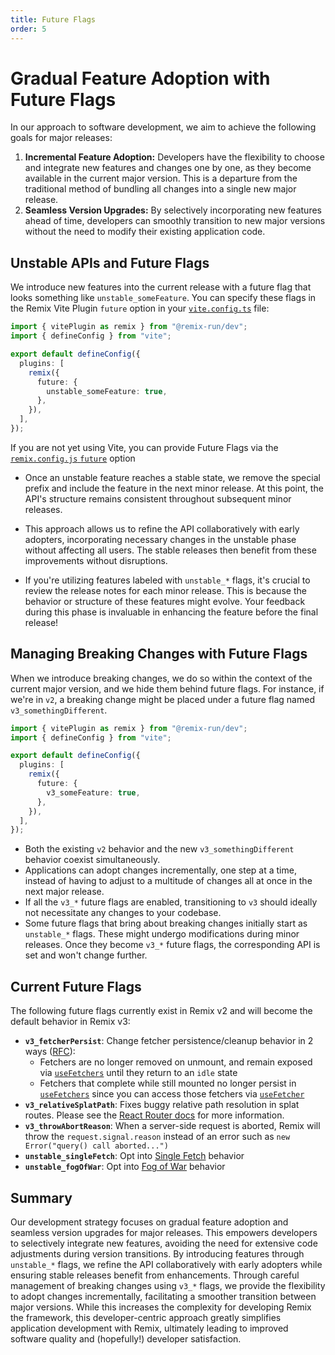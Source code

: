 ```yaml
---
title: Future Flags
order: 5
---
```


# Gradual Feature Adoption with Future Flags

In our approach to software development, we aim to achieve the following goals for major releases:

1. **Incremental Feature Adoption:** Developers have the flexibility to choose and integrate new features and changes one by one, as they become available in the current major version. This is a departure from the traditional method of bundling all changes into a single new major release.
2. **Seamless Version Upgrades:** By selectively incorporating new features ahead of time, developers can smoothly transition to new major versions without the need to modify their existing application code.

## Unstable APIs and Future Flags

We introduce new features into the current release with a future flag that looks something like `unstable_someFeature`. You can specify these flags in the Remix Vite Plugin `future` option in your [`vite.config.ts`][vite-config-future] file:

```ts filename=vite.config.ts lines=[7-9]
import { vitePlugin as remix } from "@remix-run/dev";
import { defineConfig } from "vite";

export default defineConfig({
  plugins: [
    remix({
      future: {
        unstable_someFeature: true,
      },
    }),
  ],
});
```

<docs-info>If you are not yet using Vite, you can provide Future Flags via the [`remix.config.js` `future`][remix-config-future] option</docs-info>

- Once an unstable feature reaches a stable state, we remove the special prefix and include the feature in the next minor release. At this point, the API's structure remains consistent throughout subsequent minor releases.

- This approach allows us to refine the API collaboratively with early adopters, incorporating necessary changes in the unstable phase without affecting all users. The stable releases then benefit from these improvements without disruptions.

- If you're utilizing features labeled with `unstable_*` flags, it's crucial to review the release notes for each minor release. This is because the behavior or structure of these features might evolve. Your feedback during this phase is invaluable in enhancing the feature before the final release!

## Managing Breaking Changes with Future Flags

When we introduce breaking changes, we do so within the context of the current major version, and we hide them behind future flags. For instance, if we're in `v2`, a breaking change might be placed under a future flag named `v3_somethingDifferent`.

```ts filename=vite.config.ts lines=[7-9]
import { vitePlugin as remix } from "@remix-run/dev";
import { defineConfig } from "vite";

export default defineConfig({
  plugins: [
    remix({
      future: {
        v3_someFeature: true,
      },
    }),
  ],
});
```

- Both the existing `v2` behavior and the new `v3_somethingDifferent` behavior coexist simultaneously.
- Applications can adopt changes incrementally, one step at a time, instead of having to adjust to a multitude of changes all at once in the next major release.
- If all the `v3_*` future flags are enabled, transitioning to `v3` should ideally not necessitate any changes to your codebase.
- Some future flags that bring about breaking changes initially start as `unstable_*` flags. These might undergo modifications during minor releases. Once they become `v3_*` future flags, the corresponding API is set and won't change further.

## Current Future Flags

The following future flags currently exist in Remix v2 and will become the default behavior in Remix v3:

- **`v3_fetcherPersist`**: Change fetcher persistence/cleanup behavior in 2 ways ([RFC][fetcherpersist-rfc]):
  - Fetchers are no longer removed on unmount, and remain exposed via [`useFetchers`][use-fetchers] until they return to an `idle` state
  - Fetchers that complete while still mounted no longer persist in [`useFetchers`][use-fetchers] since you can access those fetchers via [`useFetcher`][use-fetcher]
- **`v3_relativeSplatPath`**: Fixes buggy relative path resolution in splat routes. Please see the [React Router docs][relativesplatpath] for more information.
- **`v3_throwAbortReason`**: When a server-side request is aborted, Remix will throw the `request.signal.reason` instead of an error such as `new Error("query() call aborted...")`
- **`unstable_singleFetch`**: Opt into [Single Fetch][single-fetch] behavior
- **`unstable_fogOfWar`**: Opt into [Fog of War][fog-of-war] behavior

## Summary

Our development strategy focuses on gradual feature adoption and seamless version upgrades for major releases. This empowers developers to selectively integrate new features, avoiding the need for extensive code adjustments during version transitions. By introducing features through `unstable_*` flags, we refine the API collaboratively with early adopters while ensuring stable releases benefit from enhancements. Through careful management of breaking changes using `v3_*` flags, we provide the flexibility to adopt changes incrementally, facilitating a smoother transition between major versions. While this increases the complexity for developing Remix the framework, this developer-centric approach greatly simplifies application development with Remix, ultimately leading to improved software quality and (hopefully!) developer satisfaction.

[vite-config-future]: ../file-conventions/vite-config#future
[remix-config-future]: ../file-conventions/remix-config#future
[fetcherpersist-rfc]: https://github.com/remix-run/remix/discussions/7698
[use-fetchers]: ../hooks/use-fetchers
[use-fetcher]: ../hooks/use-fetcher
[relativesplatpath]: https://reactrouter.com/en/main/hooks/use-resolved-path#splat-paths
[single-fetch]: ../guides/single-fetch
[fog-of-war]: ../guides/fog-of-war
